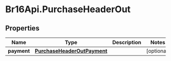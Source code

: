 # Br16Api.PurchaseHeaderOut

## Properties
Name | Type | Description | Notes
------------ | ------------- | ------------- | -------------
**payment** | [**PurchaseHeaderOutPayment**](PurchaseHeaderOutPayment.md) |  | [optional] 


